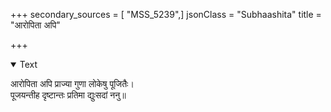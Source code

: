 +++
secondary_sources = [ "MSS_5239",]
jsonClass = "Subhaashita"
title = "आरोपिता अपि"

+++

<details open><summary>Text</summary>

आरोपिता अपि प्राज्या गुणा लोकेषु पूजितैः।  
पूजयन्तीह दृष्टान्तः प्रतिमा द्युःसदां ननु॥
</details>
